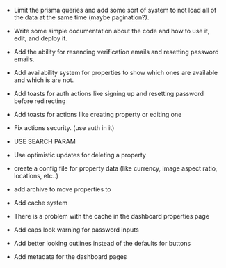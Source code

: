 - Limit the prisma queries and add some sort of system to not load all of the data at the same time (maybe pagination?).

- Write some simple documentation about the code and how to use it, edit, and deploy it.

- Add the ability for resending verification emails and resetting password emails.

- Add availability system for properties to show which ones are available and which is are not.

- Add toasts for auth actions like signing up and resetting password
  before redirecting

- Add toasts for actions like creating property or editing one

- Fix actions security. (use auth in it)

- USE SEARCH PARAM

- Use optimistic updates for deleting a property

- create a config file for property data (like currency, image aspect ratio, locations, etc..)

- add archive to move properties to

- Add cache system

- There is a problem with the cache in the dashboard properties page

- Add caps look warning for password inputs

- Add better looking outlines instead of the defaults for buttons

- Add metadata for the dashboard pages
